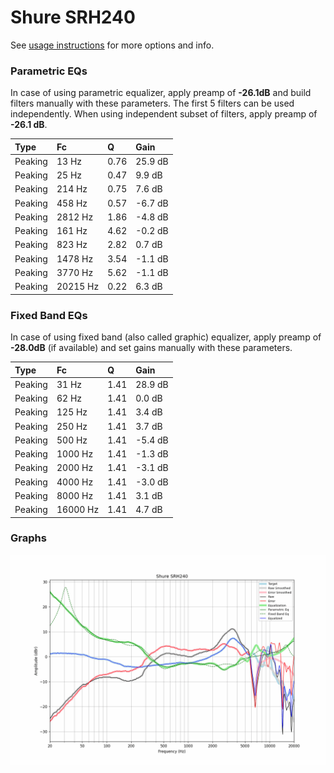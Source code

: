 # Shure SRH240
See [usage instructions](https://github.com/jaakkopasanen/AutoEq#usage) for more options and info.

### Parametric EQs
In case of using parametric equalizer, apply preamp of **-26.1dB** and build filters manually
with these parameters. The first 5 filters can be used independently.
When using independent subset of filters, apply preamp of **-26.1 dB**.

| Type    | Fc       |    Q | Gain    |
|:--------|:---------|:-----|:--------|
| Peaking | 13 Hz    | 0.76 | 25.9 dB |
| Peaking | 25 Hz    | 0.47 | 9.9 dB  |
| Peaking | 214 Hz   | 0.75 | 7.6 dB  |
| Peaking | 458 Hz   | 0.57 | -6.7 dB |
| Peaking | 2812 Hz  | 1.86 | -4.8 dB |
| Peaking | 161 Hz   | 4.62 | -0.2 dB |
| Peaking | 823 Hz   | 2.82 | 0.7 dB  |
| Peaking | 1478 Hz  | 3.54 | -1.1 dB |
| Peaking | 3770 Hz  | 5.62 | -1.1 dB |
| Peaking | 20215 Hz | 0.22 | 6.3 dB  |

### Fixed Band EQs
In case of using fixed band (also called graphic) equalizer, apply preamp of **-28.0dB**
(if available) and set gains manually with these parameters.

| Type    | Fc       |    Q | Gain    |
|:--------|:---------|:-----|:--------|
| Peaking | 31 Hz    | 1.41 | 28.9 dB |
| Peaking | 62 Hz    | 1.41 | 0.0 dB  |
| Peaking | 125 Hz   | 1.41 | 3.4 dB  |
| Peaking | 250 Hz   | 1.41 | 3.7 dB  |
| Peaking | 500 Hz   | 1.41 | -5.4 dB |
| Peaking | 1000 Hz  | 1.41 | -1.3 dB |
| Peaking | 2000 Hz  | 1.41 | -3.1 dB |
| Peaking | 4000 Hz  | 1.41 | -3.0 dB |
| Peaking | 8000 Hz  | 1.41 | 3.1 dB  |
| Peaking | 16000 Hz | 1.41 | 4.7 dB  |

### Graphs
![](./Shure%20SRH240.png)